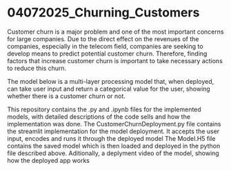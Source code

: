 # 04072025_Churning_Customers

Customer churn is a major problem and one of the most important concerns for large companies. Due to the direct effect on the revenues of the companies, especially in the telecom field, companies are seeking to develop means to predict potential customer churn. Therefore, finding factors that increase customer churn is important to take necessary actions to reduce this churn. 

The model below is a multi-layer processing model that, when deployed, can take user input and return a categorical value for the user, showing whether there is a customer churn or not.


This repository contains the .py and .ipynb files for the implemented models, with detailed descriptions of the code sells and how the implementation was done. 
The CustomerChurnDeployment.py file contains the streamlit implementation for the model deployment. It accepts the user input, encodes and runs it through the deployed model
The Model.H5 file contains the saved model which is then loaded and deployed in the python file described above.
Aditionally, a deplyment video of the model, showing how the deployed app works
